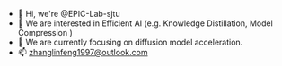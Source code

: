 - 👋 Hi, we're @EPIC-Lab-sjtu
- 👀 We are interested in Efficient AI (e.g. Knowledge Distillation, Model Compression )
- 🌱 We are currently focusing on diffusion model acceleration.
- 📫 zhanglinfeng1997@outlook.com


<!---
EPIC-Lab-sjtu/EPIC-Lab-sjtu is a ✨ special ✨ repository because its `README.md` (this file) appears on your GitHub profile.
You can click the Preview link to take a look at your changes.
--->
